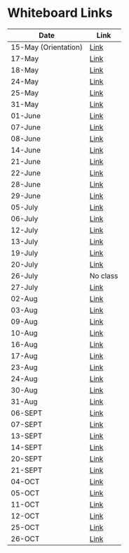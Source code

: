 # Whiteboard Links

| Date      | Link |
|-----------|------|
| 15-May (Orientation) | [Link](https://miro.com/app/board/uXjVI1WSTyQ=/) |
| 17-May    | [Link](https://miro.com/app/board/uXjVI0S_fUs=/) |
| 18-May    | [Link](https://miro.com/app/board/uXjVIziHFCw=/) |
| 24-May    | [Link](https://miro.com/app/board/uXjVIwnNDcg=/) |
| 25-May    | [Link](https://miro.com/app/board/uXjVIw22Kig=/) |
| 31-May    | [Link](https://miro.com/app/board/uXjVItnYYqQ=/) |
| 01-June   | [Link](https://miro.com/app/board/uXjVItxcNcU=/) |
| 07-June   | [Link](https://miro.com/app/board/uXjVIrbwUik=/?share_link_id=895840115779) |
| 08-June   | [Link](https://miro.com/app/board/uXjVIqgNq7I=/) |
| 14-June   | [Link](https://miro.com/app/board/uXjVIo_GuhY=/?share_link_id=562917544454) |
| 21-June   | [Link](https://miro.com/app/board/uXjVImdGhb0=/?share_link_id=312321095753) |
| 22-June   | [Link](https://miro.com/app/board/uXjVIlphNOQ=/?share_link_id=764221894432) |
| 28-June   | [Link](https://miro.com/app/board/uXjVIjDv6cE=/?share_link_id=372714384381) |
| 29-June   | [Link](https://miro.com/app/board/uXjVIjJgJt8=/?share_link_id=276197701039) |
| 05-July   | [Link](https://miro.com/app/board/uXjVIhW906M=/?share_link_id=662806123260) |
| 06-July   | [Link](https://miro.com/app/board/uXjVIhdsDC0=/?share_link_id=388204629347) |
| 12-July   | [Link](https://miro.com/app/board/uXjVJevC3zo=/) |
| 13-July   | [Link](https://miro.com/app/board/uXjVJe3dyVM=/) |
| 19-July   | [Link](https://miro.com/app/board/uXjVJcCXXYk=/?share_link_id=428780496902) |
| 20-July   | [Link](https://miro.com/app/board/uXjVJcJjG5Q=/?share_link_id=292501407207) |
| 26-July   | No class |
| 27-July   | [Link](https://miro.com/app/board/uXjVJaZfKU0=/?share_link_id=99016842787) |
| 02-Aug    | [Link](https://miro.com/app/board/uXjVJXnuzY0=/?share_link_id=900325719864) |
| 03-Aug    | [Link](https://miro.com/app/board/uXjVJXv3Mpc=/?share_link_id=786564161228) |
| 09-Aug    | [Link](https://miro.com/app/board/uXjVJV6xEx0=/?share_link_id=312914862176) |
| 10-Aug    | [Link](https://miro.com/app/board/uXjVJVCMOiU=/?share_link_id=907232219982) |
| 16-Aug    | [Link](https://miro.com/app/board/uXjVJTNjrTY=/?share_link_id=144907197232) |
| 17-Aug    | [Link](https://miro.com/app/board/uXjVJTVRHCA=/?share_link_id=865240522891) |
| 23-Aug    | [Link](https://miro.com/app/board/uXjVJQvg95Q=/?share_link_id=50472468947) |
| 24-Aug    | [Link](https://miro.com/app/board/uXjVJQ2e-m0=/?share_link_id=573713669299) |
| 30-Aug    | [Link](https://miro.com/app/board/uXjVJOPOS-s=/?share_link_id=6254991193) |
| 31-Aug    | [Link](https://miro.com/app/board/uXjVJOVcvpw=/?share_link_id=493526209931) |
| 06-SEPT    | [Link](https://miro.com/app/board/uXjVJL6zJzs=/?share_link_id=209558527902) |
| 07-SEPT    | [Link](https://miro.com/app/board/uXjVJLGMejw=/?share_link_id=385820363397) |
| 13-SEPT    | [Link](https://miro.com/app/board/uXjVJI0A9ZI=/?share_link_id=394536644112) |
| 14-SEPT    | [Link](https://miro.com/app/board/uXjVJIHavN0=/?share_link_id=486702073989) |
| 20-SEPT    | [Link](https://miro.com/app/board/uXjVJFCDauo=/?share_link_id=671705301046) |
| 21-SEPT    | [Link](https://miro.com/app/board/uXjVJFMcYEA=/?share_link_id=879420394976) |
| 04-OCT    | [Link](https://miro.com/app/board/uXjVJ-grNXg=/?share_link_id=180076429952) |
| 05-OCT    | [Link](https://miro.com/app/board/uXjVJ-xTh2c=/?share_link_id=855448174914) |
| 11-OCT    | [Link](https://miro.com/app/board/uXjVJ74mVdM=/?share_link_id=209027007700) |
| 12-OCT    | [Link](https://miro.com/app/board/uXjVJ7JHn5Q=/?share_link_id=11026445008) |
| 25-OCT    | [Link](https://miro.com/app/board/uXjVJ0z6UGA=/?share_link_id=476640323221) |
| 26-OCT    | [Link](https://miro.com/app/board/uXjVJ0DqfMA=/?share_link_id=151408646339) |




